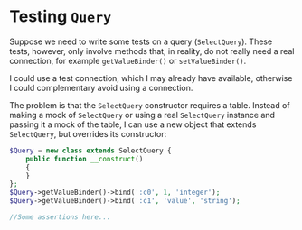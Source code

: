 # Testing `Query`

Suppose we need to write some tests on a query (`SelectQuery`).
These tests, however, only involve methods that, in reality, do not really need a real connection, for example `getValueBinder()` or `setValueBinder()`.

I could use a test connection, which I may already have available, otherwise I could complementary avoid using a connection.

The problem is that the `SelectQuery` constructor requires a table.
Instead of making a mock of `SelectQuery` or using a real `SelectQuery` instance and passing it a mock of the table, I can use a new object that extends `SelectQuery`, but overrides its constructor:

```php
$Query = new class extends SelectQuery {
    public function __construct()
    {
    }
};
$Query->getValueBinder()->bind(':c0', 1, 'integer');
$Query->getValueBinder()->bind(':c1', 'value', 'string');

//Some assertions here...
```
